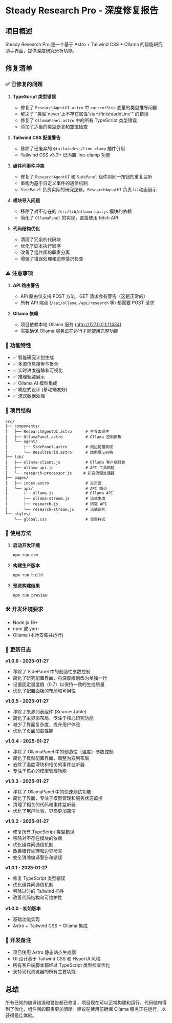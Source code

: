# Steady Research Pro - 深度修复报告

## 项目概述

Steady Research Pro 是一个基于 Astro + Tailwind CSS + Ollama 的智能研究助手界面，提供深度研究分析功能。

## 修复清单

### ✅ 已修复的问题

1. **TypeScript 类型错误**
   - 修复了 `ResearchAgentUI.astro` 中 `currentStep` 变量的类型推导问题
   - 解决了 "类型'never'上不存在属性'start/finish/addLine'" 的错误
   - 修复了 `OllamaPanel.astro` 中的所有 TypeScript 类型错误
   - 添加了适当的类型断言和空值检查

2. **Tailwind CSS 配置警告**
   - 移除了已废弃的 `@tailwindcss/line-clamp` 插件引用
   - Tailwind CSS v3.3+ 已内置 line-clamp 功能

3. **组件间事件冲突**
   - 修复了 `ResearchAgentUI` 和 `SidePanel` 组件对同一按钮的重复监听
   - 重构为基于自定义事件的通信机制
   - `SidePanel` 负责实际的研究逻辑，`ResearchAgentUI` 负责 UI 动画展示

4. **模块导入问题**
   - 移除了对不存在的 `/src/lib/ollama-api.js` 模块的依赖
   - 简化了 `OllamaPanel` 的实现，直接使用 fetch API

5. **代码结构优化**
   - 清理了冗余的代码块
   - 优化了脚本执行顺序
   - 改善了组件间的职责分离
   - 增强了错误处理和边界情况检查

### ⚠️ 注意事项

1. **API 路由警告**
   - API 路由仅支持 POST 方法，GET 请求会有警告（这是正常的）
   - 所有 API 端点 (`/api/ollama`, `/api/research` 等) 都需要 POST 请求

2. **Ollama 依赖**
   - 项目依赖本地 Ollama 服务 (http://127.0.0.1:11434)
   - 需要确保 Ollama 服务正在运行才能使用完整功能

### 🎯 功能特性

- ✅ 智能研究计划生成
- ✅ 多源信息搜索与聚合
- ✅ 实时进度追踪和可视化
- ✅ 推理轨迹展示
- ✅ Ollama AI 模型集成
- ✅ 响应式设计 (移动端友好)
- ✅ 流式数据处理

### 📁 项目结构

```
src/
├── components/
│   ├── ResearchAgentUI.astro      # 主界面组件
│   ├── OllamaPanel.astro          # Ollama 控制面板
│   └── agent/
│       ├── SidePanel.astro        # 侧边配置面板
│       └── ResultsGrid.astro      # 结果展示网格
├── lib/
│   ├── ollama-client.js           # Ollama 客户端封装
│   ├── ollama-api.js              # API 工具函数
│   └── research-processor.js     # 研究流程处理器
├── pages/
│   ├── index.astro                # 主页面
│   └── api/                       # API 端点
│       ├── ollama.js              # Ollama API
│       ├── ollama-stream.js       # 流式生成
│       ├── research.js            # 研究 API
│       └── research-stream.js     # 流式研究
└── styles/
    └── global.css                 # 全局样式
```

### 🚀 使用方法

1. **启动开发环境**

   ```bash
   npm run dev
   ```

2. **构建生产版本**

   ```bash
   npm run build
   ```

3. **预览构建结果**
   ```bash
   npm run preview
   ```

### 🛠️ 开发环境要求

- Node.js 16+
- npm 或 yarn
- Ollama (本地安装并运行)

### 🔄 更新日志

**v1.0.6 - 2025-01-27**

- 移除了 SidePanel 中的创造性参数控制
- 简化了研究配置界面，将深度级别改为单独一行
- 设置固定温度值（0.7）以保持一致的生成质量
- 优化了配置面板的布局和可用性

**v1.0.5 - 2025-01-27**

- 移除了来源列表组件 (SourcesTable)
- 简化了主界面布局，专注于核心研究功能
- 减少了界面复杂度，提升用户体验
- 优化了页面加载性能

**v1.0.4 - 2025-01-27**

- 移除了 OllamaPanel 中的创造性（温度）参数控制
- 简化了模型配置界面，调整为双列布局
- 去除了温度滑块和相关的事件监听器
- 专注于核心的模型管理功能

**v1.0.3 - 2025-01-27**

- 移除了 OllamaPanel 中的快速测试功能
- 简化了界面，专注于模型管理和服务状态监控
- 清理了相关的代码和事件监听器
- 优化了用户体验，界面更加简洁

**v1.0.2 - 2025-01-27**

- 修复所有 TypeScript 类型错误
- 移除对不存在模块的依赖
- 优化组件间通信机制
- 改善错误处理和边界检查
- 完全消除编译警告和错误

**v1.0.1 - 2025-01-27**

- 修复 TypeScript 类型错误
- 优化组件间通信机制
- 移除过时的 Tailwind 插件
- 改善代码结构和可维护性

**v1.0.0 - 初始版本**

- 基础功能实现
- Astro + Tailwind CSS + Ollama 集成

### 📝 开发备注

- 项目使用 Astro 静态站点生成器
- UI 设计基于 Tailwind CSS 和 HyperUI 风格
- 所有客户端脚本都经过 TypeScript 类型检查优化
- 支持现代浏览器的所有主要功能

## 总结

所有已知的编译错误和警告都已修复，项目现在可以正常构建和运行。代码结构得到了优化，组件间的职责更加清晰。建议在使用前确保 Ollama 服务正在运行，以获得最佳体验。

